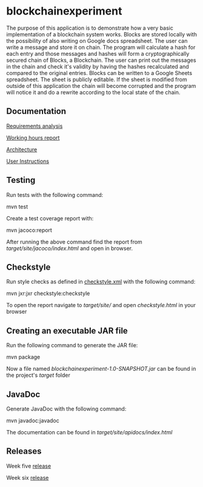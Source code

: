 
# blockchainexperiment

The purpose of this application is to demonstrate how a very basic implementation of a blockchain system works. Blocks are stored locally with the possibility of also writing on Google docs spreadsheet. The user can write a message and store it on chain. The program will calculate a hash for each entry and those messages and hashes will form a cryptographically secured chain of Blocks, a Blockchain. The user can print out the messages in the chain and check it's validity by having the hashes recalculated and compared to the original entries. Blocks can be written to a Google Sheets spreadsheet. The sheet is publicly editable. If the sheet is modified from outside of this application the chain will become corrupted and the program will notice it and do a rewrite according to the local state of the chain.

## Documentation

[Requirements analysis](https://github.com/joonakauranen/ot-harjoitustyo/blob/master/dokumentaatio/requirements_analysis.md)

[Working hours report](https://github.com/joonakauranen/ot-harjoitustyo/blob/master/dokumentaatio/working_hours_report.md)

[Architecture](https://github.com/joonakauranen/ot-harjoitustyo/blob/master/dokumentaatio/architecture.md)

[User Instructions](https://github.com/joonakauranen/ot-harjoitustyo/blob/master/dokumentaatio/user_instructions.md)

## Testing

Run tests with the following command:

mvn test

Create a test coverage report with:

mvn jacoco:report

After running the above command find the report from _target/site/jacoco/index.html_ and open in browser.

## Checkstyle

Run style checks as defined in  [checkstyle.xml](https://github.com/joonakauranen/ot-harjoitustyo/blob/master/blockchainexperiment/checkstyle.xml) with the following command:

mvn jxr:jxr checkstyle:checkstyle

To open the report navigate to _target/site/_ and open _checkstyle.html_ in your browser

## Creating an executable JAR file

Run the following command to generate the JAR file:

mvn package

Now a file named _blockchainexperiment-1.0-SNAPSHOT.jar_ can be found in the project's _target_ folder

## JavaDoc

Generate JavaDoc with the following command:

mvn javadoc:javadoc

The documentation can be found in _target/site/apidocs/index.html_

## Releases

Week five [release](https://github.com/joonakauranen/ot-harjoitustyo/releases/tag/viikko5)

Week six [release](https://github.com/joonakauranen/ot-harjoitustyo/releases/tag/week6)

